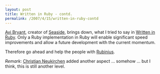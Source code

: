 ```yaml
---
layout: post
title: Written in Ruby - contd.
permalink: /2007/4/15/written-in-ruby-contd
---
```

[Avi Bryant](http://smallthought.com/avi/?p=22), creator of [Seaside](http://www.seaside.st/), brings down, what I tried to say in [Written in Ruby](/2007/3/1/written-in-ruby). Only a Ruby implementation in Ruby will enable significant speed improvements and allow a future development with the current momentum.

Therefore go ahead and help the people with [Rubinius](http://rubini.us/).

*Remark*: [Christian Neukirchen](http://anarchaia.org/archive/2007/04/15.html) added another aspect ... somehow ... but I think, this is still another level.
